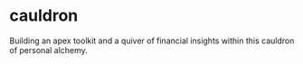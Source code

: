 # cauldron
Building an apex toolkit and a quiver of financial insights within this cauldron of personal alchemy.
